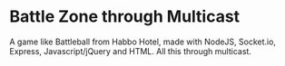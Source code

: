 Battle Zone through Multicast
=================

A game like Battleball from Habbo Hotel, made with NodeJS, Socket.io, Express, Javascript/jQuery and HTML. All this through multicast.
